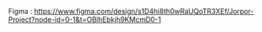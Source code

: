 Figma : https://www.figma.com/design/s1D4hi8th0wRaUQoTR3XEf/Jorpor-Project?node-id=0-1&t=OBlhEbkjh9KMcmD0-1
